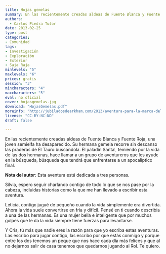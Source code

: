 ```yaml
---
title: Hojas gemelas
summary: En las recientemente creadas aldeas de Fuente Blanca y Fuente Roja, una joven semielfa ha desaparecido.
authors:
  - Carlos Piedra Tutor
date: 2013-02-25
type: post
categories:
- Comunidad
tags:
- Investigación
- Exploración
- Exterior
- Saja Raja
minlevels: "5"
maxlevels: "6"
prices: gratis
session: "3"
mincharacters: "4"
maxcharacters: "5"
eval: no oficial
cover: hojasgemelas.jpg
download: "HojasGemelas.pdf"
moreinfo: "http://jubiladosdearkham.com/2013/aventura-para-la-marca-del-este-hojas-gemelas"
license: "CC-BY-NC-ND"
draft: false

---
```


En las recientemente creadas aldeas de Fuente Blanca y Fuente Roja, una joven semielfa ha desaparecido. Su hermana gemela recorre sin descanso las praderas de El Tauro buscándola. El paladín Santal, temiendo por la vida de las dos hermanas, hace llamar a un grupo de aventureros que les ayude en la búsqueda, búsqueda que tendrá que enfrentarse a un apocalíptico final.

**Nota del autor:**
Esta aventura está dedicada a tres personas.

Silvia, espero seguir charlando contigo de todo lo que se nos pase por la cabeza, incluidas historias como la que me han llevado a escribir esta aventura.

Leticia, contigo jugué de pequeño cuando la vida simplemente era divertida. Ahora la vida suele convertirse en fría y difícil. Pensé en ti cuando describía a una de las hermanas. Es una mujer bella e inteligente que por muchos golpes que le da la vida siempre tiene fuerzas para levantarse.

Y Cris, tú más que nadie eres la razón para que yo escriba estas aventuras. Las escribo para jugar contigo, las escribo por que estás conmigo y porque entre los dos tenemos un peque que nos hace cada día más felices y que al no dejarnos salir de casa tenemos que quedarnos jugando al Rol. Te quiero.
